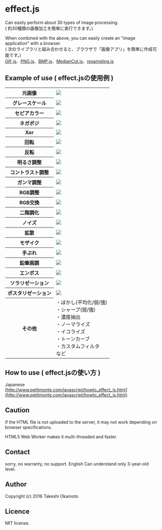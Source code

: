 # effect.js
Can easily perform about 30 types of  image processing.  
( 約30種類の画像加工を簡単に実行できます。)  

When combined with the above, you can easily create an "image application" with a browser.  
( 次のライブラリと組み合わせると、ブラウザで「画像アプリ」を簡単に作成可能です。)  
<a href="https://github.com/TakeshiOkamoto/GIF.js">GIF.js</a>、<a href="https://github.com/TakeshiOkamoto/PNG.js">PNG.js</a>、<a href="https://github.com/TakeshiOkamoto/BMP.js">BMP.js</a>、<a href="https://github.com/TakeshiOkamoto/MedianCut.js">MedianCut.js</a>、<a href="https://github.com/TakeshiOkamoto/resampling.js">resampling.js</a>  
 
## Example of use ( effect.jsの使用例 )

<p></p>
<table>
  <tr><th>元画像</th><td><img src="https://github.com/TakeshiOkamoto/effect.js/blob/master/images/howto_effect_js_1.jpg" /></td></tr>
  <tr><th>グレースケール</th><td><img src="https://github.com/TakeshiOkamoto/effect.js/blob/master/images/howto_effect_js_2.jpg" /></td></tr>
  <tr><th>セピアカラー</th><td><img src="https://github.com/TakeshiOkamoto/effect.js/blob/master/images/howto_effect_js_3.jpg" /></td></tr>
  <tr><th>ネガポジ</th><td><img src="https://github.com/TakeshiOkamoto/effect.js/blob/master/images/howto_effect_js_4.jpg" /></td></tr>
  <tr><th>Xor</th><td><img src="https://github.com/TakeshiOkamoto/effect.js/blob/master/images/howto_effect_js_5.jpg" /></td></tr>
  <tr><th>回転</th><td><img src="https://github.com/TakeshiOkamoto/effect.js/blob/master/images/howto_effect_js_6.jpg" /></td></tr>
  <tr><th>反転</th><td><img src="https://github.com/TakeshiOkamoto/effect.js/blob/master/images/howto_effect_js_7.jpg" /></td></tr>
  <tr><th>明るさ調整</th><td><img src="https://github.com/TakeshiOkamoto/effect.js/blob/master/images/howto_effect_js_8.jpg" /></td></tr>
  <tr><th>コントラスト調整</th><td><img src="https://github.com/TakeshiOkamoto/effect.js/blob/master/images/howto_effect_js_9.jpg" /></td></tr>
  <tr><th>ガンマ調整</th><td><img src="https://github.com/TakeshiOkamoto/effect.js/blob/master/images/howto_effect_js_10.jpg" /></td></tr>

  <tr><th>RGB調整</th><td><img src="https://github.com/TakeshiOkamoto/effect.js/blob/master/images/howto_effect_js_11.jpg" /></td></tr>
  <tr><th>RGB交換</th><td><img src="https://github.com/TakeshiOkamoto/effect.js/blob/master/images/howto_effect_js_12.jpg" /></td></tr>
  <tr><th>二階調化</th><td><img src="https://github.com/TakeshiOkamoto/effect.js/blob/master/images/howto_effect_js_13.png" /></td></tr>
  <tr><th>ノイズ</th><td><img src="https://github.com/TakeshiOkamoto/effect.js/blob/master/images/howto_effect_js_14.jpg" /></td></tr>
  <tr><th>拡散</th><td><img src="https://github.com/TakeshiOkamoto/effect.js/blob/master/images/howto_effect_js_15.jpg" /></td></tr>
  <tr><th>モザイク</th><td><img src="https://github.com/TakeshiOkamoto/effect.js/blob/master/images/howto_effect_js_16.jpg" /></td></tr>
  <tr><th>手ぶれ</th><td><img src="https://github.com/TakeshiOkamoto/effect.js/blob/master/images/howto_effect_js_17.jpg" /></td></tr>
  <tr><th>鉛筆画調</th><td><img src="https://github.com/TakeshiOkamoto/effect.js/blob/master/images/howto_effect_js_18.jpg" /></td></tr>
  <tr><th>エンボス</th><td><img src="https://github.com/TakeshiOkamoto/effect.js/blob/master/images/howto_effect_js_19.jpg" /></td></tr>
  <tr><th>ソラリゼーション</th><td><img src="https://github.com/TakeshiOkamoto/effect.js/blob/master/images/howto_effect_js_20.jpg" /></td></tr>
  <tr><th>ポスタリゼーション</th><td><img src="https://github.com/TakeshiOkamoto/effect.js/blob/master/images/howto_effect_js_21.jpg" /></td></tr>
  <tr><th>その他</th><td>・ぼかし(平均化/弱/強)<br />・シャープ(弱/強)<br />・濃度抽出<br />・ノーマライズ<br />・イコライズ<br />・トーンカーブ<br />・カスタムフィルタ<br />など</td></tr>
</table>
<p></p>

## How to use ( effect.jsの使い方 )

Japanese   
[http://www.petitmonte.com/javascript/howto_effect_js.html](http://www.petitmonte.com/javascript/howto_effect_js.html)  
  
## Caution
If the HTML file is not uploaded to the server, it may not work depending on browser specifications.

HTML5 Web Worker makes it multi-threaded and faster.

## Contact
sorry, no warranty, no support. English Can understand only 3-year-old level.  

## Author
Copyright (c) 2016 Takeshi Okamoto

## Licence
MIT license.  
